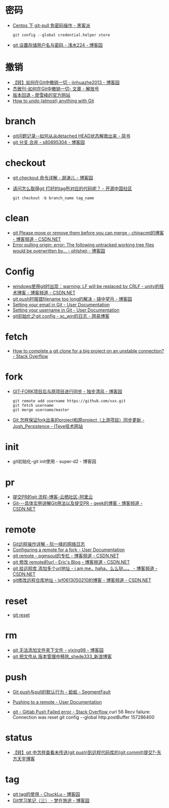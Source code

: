 # 密码

*   [Centos 下 git-pull 免密码操作 - 黑客派](https://hacpai.com/article/1493028317370)

        git config --global credential.helper store

*   [git 设置存储用户名与密码 - 浅水224 - 博客园](http://www.cnblogs.com/qianshui/p/5514662.html)

# 撤销

*   [【转】如何在Git中撤销一切 - jinhuazhe2013 - 博客园](http://www.cnblogs.com/jinhuazhe2013/p/5256403.html)
*   [杰微刊-如何在Git中撤销一切- 文章 - 解放号](http://www.jointforce.com/jfperiodical/article/796)
*   [版本回退 - 廖雪峰的官方网站](http://www.liaoxuefeng.com/wiki/0013739516305929606dd18361248578c67b8067c8c017b000/0013744142037508cf42e51debf49668810645e02887691000)
*   [How to undo (almost) anything with Git](https://github.com/blog/2019-how-to-undo-almost-anything-with-git)

# branch

*   [git问题记录--如何从从detached HEAD状态解救出来 - 简书](http://www.jianshu.com/p/ae4857d2f868)
*   [git 分支 合并 - s80895304 - 博客园](http://www.cnblogs.com/sk-net/archive/2011/07/11/2103282.html)

# checkout

*   [git checkout 命令详解 - 胡涛儿 - 博客园](http://www.cnblogs.com/hutaoer/archive/2013/05/07/git_checkout.html)
*   [请问怎么取得git 打好的tag所对应的代码呢？ - 开源中国社区](https://www.oschina.net/question/1030451_105857)

        git checkout -b branch_name tag_name

# clean

*   [git Please move or remove them before you can merge - chinacmt的博客 - 博客频道 - CSDN.NET](http://blog.csdn.net/chinacmt/article/details/52221733)
*   [Error pulling origin: error: The following untracked working tree files would be overwritten by... - phlsheji - 博客园](http://www.cnblogs.com/bhlsheji/p/5257966.html)

# Config

*   [windows使用git时出现：warning: LF will be replaced by CRLF - unity的技术博客 - 博客频道 - CSDN.NET](http://blog.csdn.net/unityoxb/article/details/20768687)
*   [git push时报错filename too long的解决 - 镜中望月 - 博客园](http://www.cnblogs.com/leexq/p/4594151.html)
*   [Setting your email in Git - User Documentation](https://help.github.com/articles/setting-your-email-in-git/)
*   [Setting your username in Git - User Documentation](https://help.github.com/articles/setting-your-username-in-git/)
*   [git初始化之git config - xc_win的日志 - 网易博客](http://blog.163.com/xc_win/blog/static/182291218201111281118615/)

# fetch

*   [How to complete a git clone for a big project on an unstable connection? - Stack Overflow](https://stackoverflow.com/questions/3954852/how-to-complete-a-git-clone-for-a-big-project-on-an-unstable-connection)

# fork

*   [GIT-FORK项目后与原项目进行同步 - 独步清风 - 博客园](http://www.cnblogs.com/dubuqingfeng/p/201503-git-fork-synchronized.html)

        git remote add username https://github.com/xxx.git
        git fetch username
        git merge username/master

    [](http://www.cnblogs.com/dubuqingfeng/p/201503-git-fork-synchronized.html)
*   [Git 怎样保证fork出来的project和原project（上游项目）同步更新 - Josh_Persistence - ITeye技术网站](http://josh-persistence.iteye.com/blog/2095643)

# init

*   git初始化-git init使用 - super-d2 - 博客园

# pr

*   [提交PR的git 流程-博客-云栖社区-阿里云](https://yq.aliyun.com/articles/72998?utm_campaign=wenzhang&utm_medium=article&utm_source=QQ-qun&201741&utm_content=m_15747)
*   [Git---具体实例讲解Git用法以及提交PR - geek的博客 - 博客频道 - CSDN.NET](http://blog.csdn.net/netdxy/article/details/50538762?locationNum=4&fps=1)

# remote

*   [Git远程操作详解 - 阮一峰的网络日志](http://www.ruanyifeng.com/blog/2014/06/git_remote.html)
*   [Configuring a remote for a fork - User Documentation](https://help.github.com/articles/configuring-a-remote-for-a-fork/)
*   [git remote - pgmsoul的专栏 - 博客频道 - CSDN.NET](http://blog.csdn.net/pgmsoul/article/details/7883706)
*   [git 修改 remote的url - Eric's Blog - 博客频道 - CSDN.NET](http://blog.csdn.net/kafeidev/article/details/8589527)
*   [git 给远程库 添加多个url地址 - i am me，haha，么么哒。。。 - 博客频道 - CSDN.NET](http://blog.csdn.net/zhuyu_deng/article/details/44411245)
*   [git修改远程仓库地址 - lxf0613050210的博客 - 博客频道 - CSDN.NET](http://blog.csdn.net/lxf0613050210/article/details/51721023)

# reset

*   [git reset](http://www.360doc.com/content/13/0407/15/7044580_276700018.shtml)

# rm

*   [git 无法添加文件夹下文件 - yixing98 - 博客园](http://www.cnblogs.com/howdop/p/5583342.html)
*   [git 把文件从 版本管理中移除_shede333_新浪博客](http://blog.sina.com.cn/s/blog_59fb90df0101980a.html)

# push

*   [Git push与pull的默认行为 - 蛤蛤 - SegmentFault](https://segmentfault.com/a/1190000002783245)
*   [Pushing to a remote - User Documentation](https://help.github.com/articles/pushing-to-a-remote/)

* [git - Gitlab Push Failed error - Stack Overflow ](https://stackoverflow.com/questions/36940425/gitlab-push-failed-error)
curl 56 Recv failure: Connection was reset
git config --global http.postBuffer 157286400


# status

*   [【转】git 中怎样查看未传送(git push)到远程代码库的(git commit)提交?-东方天宇博客](http://blog.i1728.com/post/%E3%80%90%E8%BD%AC%E3%80%91git+%E4%B8%AD%E6%80%8E%E6%A0%B7%E6%9F%A5%E7%9C%8B%E6%9C%AA%E4%BC%A0%E9%80%81%28git+push%29%E5%88%B0%E8%BF%9C%E7%A8%8B%E4%BB%A3%E7%A0%81%E5%BA%93%E7%9A%84%28git+commit%29%E6%8F%90%E4%BA%A4%3F.html)

# tag

*   [git tag的使用 - ChuckLu - 博客园](http://www.cnblogs.com/chucklu/p/4756171.html)
*   [Git学习笔记（三） - 梦在旅途 - 博客园](http://www.cnblogs.com/zuowj/p/4556888.html)